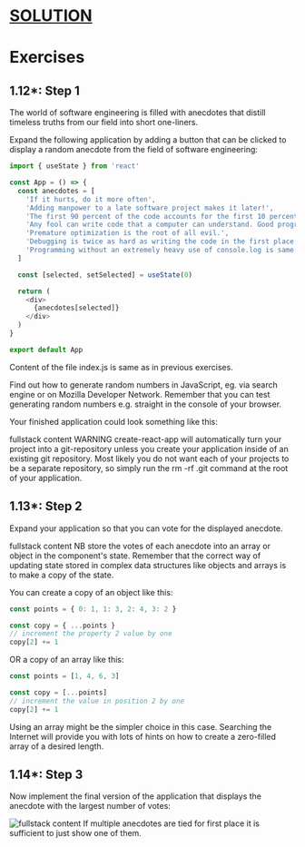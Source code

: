 # **[SOLUTION](https://sable-burn.surge.sh/)**

# Exercises

## 1.12*: Step 1

The world of software engineering is filled with anecdotes that distill timeless truths from our field into short one-liners.

Expand the following application by adding a button that can be clicked to display a random anecdote from the field of software engineering:

``` javascript
import { useState } from 'react'

const App = () => {
  const anecdotes = [
    'If it hurts, do it more often',
    'Adding manpower to a late software project makes it later!',
    'The first 90 percent of the code accounts for the first 10 percent of the development time...The remaining 10 percent of the code accounts for the other 90 percent of the development time.',
    'Any fool can write code that a computer can understand. Good programmers write code that humans can understand.',
    'Premature optimization is the root of all evil.',
    'Debugging is twice as hard as writing the code in the first place. Therefore, if you write the code as cleverly as possible, you are, by definition, not smart enough to debug it.',
    'Programming without an extremely heavy use of console.log is same as if a doctor would refuse to use x-rays or blood tests when diagnosing patients'
  ]

  const [selected, setSelected] = useState(0)

  return (
    <div>
      {anecdotes[selected]}
    </div>
  )
}

export default App
```

Content of the file index.js is same as in previous exercises.

Find out how to generate random numbers in JavaScript, eg. via search engine or on Mozilla Developer Network. Remember that you can test generating random numbers e.g. straight in the console of your browser.

Your finished application could look something like this:

fullstack content
WARNING create-react-app will automatically turn your project into a git-repository unless you create your application inside of an existing git repository. Most likely you do not want each of your projects to be a separate repository, so simply run the rm -rf .git command at the root of your application.

## 1.13*: Step 2

Expand your application so that you can vote for the displayed anecdote.

fullstack content
NB store the votes of each anecdote into an array or object in the component's state. Remember that the correct way of updating state stored in complex data structures like objects and arrays is to make a copy of the state.

You can create a copy of an object like this:

``` javascript
const points = { 0: 1, 1: 3, 2: 4, 3: 2 }

const copy = { ...points }
// increment the property 2 value by one
copy[2] += 1
```

OR a copy of an array like this:

``` javascript
const points = [1, 4, 6, 3]

const copy = [...points]
// increment the value in position 2 by one
copy[2] += 1
```

Using an array might be the simpler choice in this case. Searching the Internet will provide you with lots of hints on how to create a zero-filled array of a desired length.

## 1.14*: Step 3

Now implement the final version of the application that displays the anecdote with the largest number of votes:

![fullstack content](https://fullstackopen.com/static/3e8638efbbbbcabac7bb79466ab3a5f6/5a190/20a.png)
If multiple anecdotes are tied for first place it is sufficient to just show one of them.
